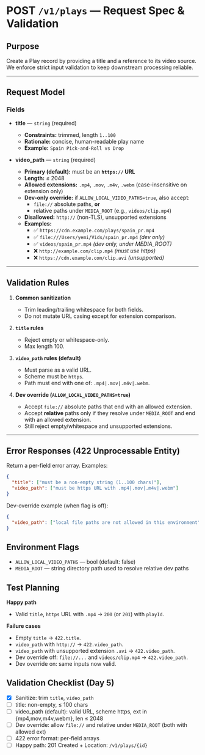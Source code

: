 # POST `/v1/plays` — Request Spec & Validation

## Purpose

Create a Play record by providing a title and a reference to its video source. We enforce strict input validation to keep downstream processing reliable.

---

## Request Model

### Fields

- **title** — `string` (required)

  - **Constraints:** trimmed, length `1..100`
  - **Rationale:** concise, human-readable play name
  - **Example:** `Spain Pick-and-Roll vs Drop`

- **video_path** — `string` (required)
  - **Primary (default):** must be an **`https://` URL**
  - **Length:** ≤ 2048
  - **Allowed extensions:** `.mp4`, `.mov`, `.m4v`, `.webm` (case-insensitive on extension only)
  - **Dev-only override:** if `ALLOW_LOCAL_VIDEO_PATHS=true`, also accept:
    - `file://` absolute paths, **or**
    - relative paths under `MEDIA_ROOT` (e.g., `videos/clip.mp4`)
  - **Disallowed:** `http://` (non-TLS), unsupported extensions
  - **Examples:**
    - ✅ `https://cdn.example.com/plays/spain_pr.mp4`
    - ✅ `file:///Users/yemi/Vids/spain_pr.mp4` _(dev only)_
    - ✅ `videos/spain_pr.mp4` _(dev only, under MEDIA_ROOT)_
    - ❌ `http://example.com/clip.mp4` _(must use https)_
    - ❌ `https://cdn.example.com/clip.avi` _(unsupported)_

---

## Validation Rules

1. **Common sanitization**

   - Trim leading/trailing whitespace for both fields.
   - Do not mutate URL casing except for extension comparison.

2. **`title` rules**

   - Reject empty or whitespace-only.
   - Max length 100.

3. **`video_path` rules (default)**

   - Must parse as a valid URL.
   - Scheme must be `https`.
   - Path must end with one of: `.mp4|.mov|.m4v|.webm`.

4. **Dev override (`ALLOW_LOCAL_VIDEO_PATHS=true`)**
   - Accept `file://` absolute paths that end with an allowed extension.
   - Accept **relative** paths only if they resolve under `MEDIA_ROOT` and end with an allowed extension.
   - Still reject empty/whitespace and unsupported extensions.

---

## Error Responses (422 Unprocessable Entity)

Return a per-field error array. Examples:

```json
{
  "title": ["must be a non-empty string (1..100 chars)"],
  "video_path": ["must be https URL with .mp4|.mov|.m4v|.webm"]
}
```

Dev-override example (when flag is off):

```json
{
  "video_path": ["local file paths are not allowed in this environment"]
}
```

## Environment Flags

- `ALLOW_LOCAL_VIDEO_PATHS` — bool (default: false)
- `MEDIA_ROOT` — string directory path used to resolve relative dev paths

## Test Planning

**Happy path**

- Valid `title`, `https` URL with `.mp4` → `200` (or `201`) with `playId`.

**Failure cases**

- Empty `title` → `422.title`.
- `video_path` with `http://` → `422.video_path`.
- `video_path` with unsupported extension `.avi` → `422.video_path`.
- Dev override off: `file://...` and `videos/clip.mp4` → `422.video_path`.
- Dev override on:  same inputs now valid.

## Validation Checklist (Day 5)
- [x] Sanitize: trim `title`, `video_path`
- [ ] title: non-empty, ≤ 100 chars
- [ ] video_path (default): valid URL, scheme https, ext in {mp4,mov,m4v,webm}, len ≤ 2048
- [ ] Dev override: allow `file://` and relative under `MEDIA_ROOT` (both with allowed ext)
- [ ] 422 error format: per-field arrays
- [ ] Happy path: 201 Created + Location: `/v1/plays/{id}`
